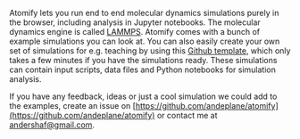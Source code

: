 Atomify lets you run end to end molecular dynamics simulations purely in the browser, including analysis in Jupyter notebooks. The molecular dynamics engine is called [LAMMPS](https://lammps.org/). Atomify comes with a bunch of example simulations you can look at. You can also easily create your own set of simulations for e.g. teaching by using this [Github template](https://github.com/andeplane/atomify-examples-template), which only takes a few minutes if you have the simulations ready. These simulations can contain input scripts, data files and Python notebooks for simulation analysis.

If you have any feedback, ideas or just a cool simulation we could add to the examples, create an issue on [https://github.com/andeplane/atomify](https://github.com/andeplane/atomify) or contact me at [andershaf@gmail.com](mailto:andershaf@gmail.com).